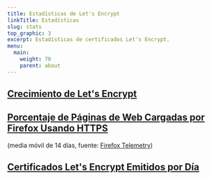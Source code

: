 ```yaml
---
title: Estadísticas de Let's Encrypt
linkTitle: Estadísticas
slug: stats
top_graphic: 3
excerpt: Estadísticas de certificados Let's Encrypt.
menu:
  main:
    weight: 70
    parent: about
---
```


<div class="figure">
  <h2><a name="growth" href="#growth"
    >Crecimiento de Let's Encrypt</a></h2>
  <div id="activeUsage" title="Crecimiento de Let's Encrypt" class="statsgraph"></div>
</div>

<div class="figure">
  <h2><a name="percent-pageloads" href="#percent-pageloads"
    >Porcentaje de Páginas de Web Cargadas por Firefox Usando HTTPS</a></h2>
  <p>(media móvil de 14 días, fuente: <a href="https://docs.telemetry.mozilla.org/datasets/other/ssl/reference.html">Firefox Telemetry</a>)</p>
  <div id="pageloadPercent" title="Porcentaje de Páginas de Web Cargadas por Firefox Usando HTTPS" class="statsgraph"></div>
</div>

<div class="figure">
  <h2><a name="daily-issuance" href="#daily-issuance"
    >Certificados Let's Encrypt Emitidos por Día</a></h2>
  <div id="issuancePerDay" title="Certificados Let's Encrypt Emitidos por Día" class="statsgraph"></div>
</div>

<script src="/js/stats.js" async></script>
<script src="/js/plotly-min.js" async></script>
